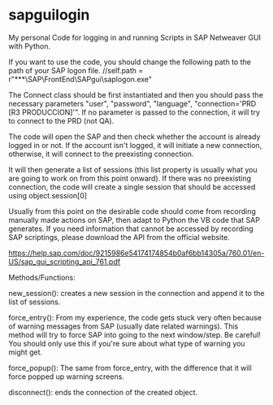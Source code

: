 # sapguilogin
My personal Code for logging in and running Scripts in SAP Netweaver GUI with Python.

If you want to use the code, you should change the following path to the path of your SAP logon file.
//self.path = r"***\SAP\FrontEnd\SAPgui\saplogon.exe"

The Connect class should be first instantiated and then you should pass the necessary parameters "user", "password", "language", "connection='PRD [R3 PRODUCCION]'". If no parameter is passed to the connection, it will try to connect to the PRD (not QA).

The code will open the SAP and then check whether the account is already logged in or not. If the account isn't logged, it will initiate a new connection, otherwise, it will connect to the preexisting connection.

It will then generate a list of sessions (this list property is usually what you are going to work on from this point onward). If there was no preexisting connection, the code will create a single session that should be accessed using object.session[0]

Usually from this point on the desirable code should come from recording manually made actions on SAP, then adapt to Python the VB code that SAP generates.
If you need information that cannot be accessed by recording SAP scriptings, please download the API from the official website.

https://help.sap.com/doc/9215986e54174174854b0af6bb14305a/760.01/en-US/sap_gui_scripting_api_761.pdf

Methods/Functions:

new_session(): creates a new session in the connection and append it to the list of sessions.

force_entry(): From my experience, the code gets stuck very often because of warning messages from SAP (usually date related warnings). This method will try to force SAP into going to the next window/step.
Be careful! You should only use this if you're sure about what type of warning you might get.

force_popup(): The same from force_entry, with the difference that it will force popped up warning screens. 

disconnect(): ends the connection of the created object.
